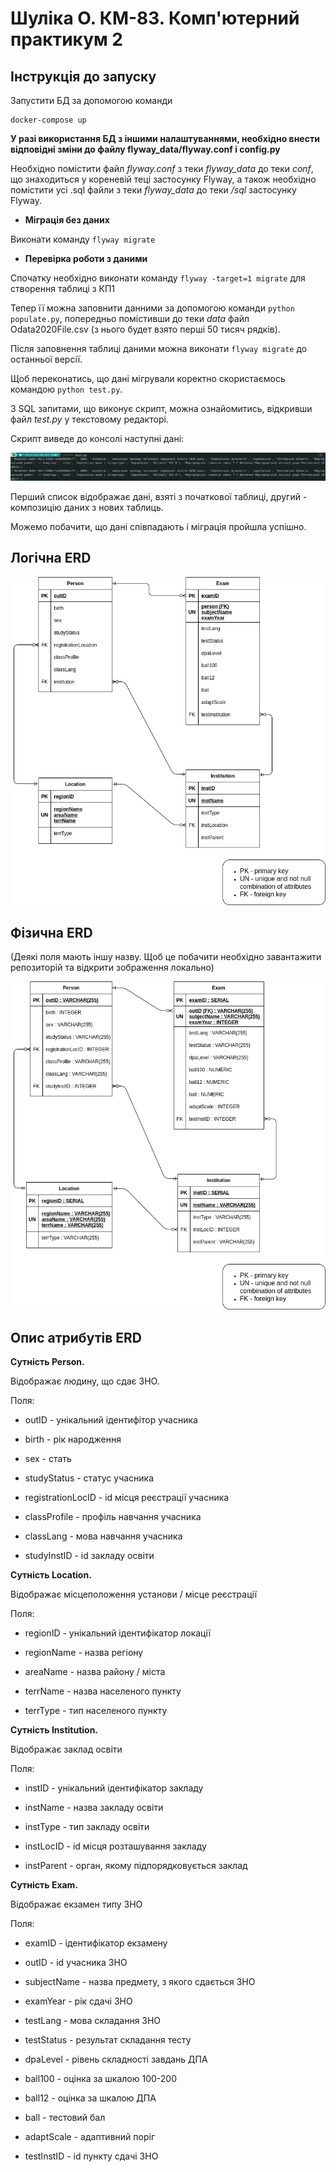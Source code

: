 # Шуліка О. КМ-83. Комп'ютерний практикум 2

## Інструкція до запуску

Запустити БД за допомогою команди 
```
docker-compose up
```

**У разі використання БД з іншими налаштуваннями, необхідно внести відповідні зміни до файлу flyway_data/flyway.conf і
config.py**

Необхідно помістити файл *flyway.conf* з теки *flyway_data* до теки *conf*, що знаходиться у кореневій теці застосунку Flyway,
а також необхідно помістити усі .sql файли з теки *flyway_data* до теки */sql* застосунку Flyway.

* **Міграція без даних**

Виконати команду `flyway migrate`

* **Перевірка роботи з даними**

Спочатку необхідно виконати команду `flyway -target=1 migrate` для створення таблиці з КП1

Тепер її можна заповнити данними за допомогою команди `python populate.py`, попередньо помістивши до 
теки *data* файл Odata2020File.csv (з нього будет взято перші 50 тисяч рядків).

Після заповнення таблиці даними можна виконати `flyway migrate` до останньої версії.

Щоб переконатись, що дані мігрували коректно скористаємось командою `python test.py`.

З SQL запитами, що виконує скрипт, можна ознайомитись, відкривши файл *test.py* у текстовому редакторі. 

Скрипт виведе до консолі наступні дані:

![Test.py](https://github.com/flash10042/db-workshop-2/blob/main/query_test.png)

Перший список відображає дані, взяті з початкової таблиці, другий - композицію даних з нових таблиць.

Можемо побачити, що дані співпадають і міграція пройшла успішно.

## Логічна ERD
![Логічна ERD](https://github.com/flash10042/db-workshop-2/blob/main/ERD/Logical.png)

## Фізична ERD 
(Деякі поля мають іншу назву. Щоб це побачити необхідно завантажити репозиторій та відкрити зображення локально)

![Фізична ERD](https://github.com/flash10042/db-workshop-2/blob/main/ERD/Physical.png)

## Опис атрибутів ERD

**Сутність Person.**

Відображає людину, що сдає ЗНО.

Поля:

* outID - унікальний ідентифітор учасника

* birth - рік народження

* sex - стать

* studyStatus - статус учасника

* registrationLocID - id місця реєстрації учасника

* classProfile - профіль навчання учасника

* classLang - мова навчання учасника 

* studyInstID - id закладу освіти

**Сутність Location.**

Відображає місцеположення установи / місце реєстрації

Поля:

* regionID - унікальний ідентифікатор локації

* regionName - назва регіону

* areaName - назва району / міста

* terrName - назва населеного пункту

* terrType - тип населеного пункту

**Сутність Institution.**

Відображає заклад освіти

Поля:

* instID - унікальний ідентифікатор закладу

* instName - назва закладу освіти

* instType - тип закладу освіти

* instLocID - id місця розташування закладу

* instParent - орган, якому підпорядковується заклад

**Сутність Exam.**

Відображає екзамен типу ЗНО

Поля:

* examID - ідентифікатор екзамену

* outID - id учасника ЗНО

* subjectName - назва предмету, з якого сдається ЗНО

* examYear - рік сдачі ЗНО

* testLang - мова складання ЗНО

* testStatus - результат складання тесту

* dpaLevel - рівень складності завдань ДПА

* ball100 - оцінка за шкалою 100-200

* ball12 - оцінка за шкалою ДПА

* ball - тестовий бал

* adaptScale - адаптивний поріг

* testInstID - id пункту сдачі ЗНО
